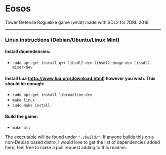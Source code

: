 # Eosos
Tower Defense Roguelike game (what) made with SDL2 for 7DRL 2018.

---

### Linux instructions (Debian/Ubuntu/Linux Mint)

#### Install dependencies:
- `sudo apt-get install g++ libsdl2-dev libsdl2-image-dev libsdl2-mixer-dev`

#### Install Lua (http://www.lua.org/download.html) however you wish. This should be enough:
- `sudo apt-get install libreadline-dev`
- `make linux`
- `sudo make install`

#### Build the game:
- `make all`

The executable will be found under `"./build/"`. If anyone builds this on a non-Debian based distro, I would love to get the list of dependencies added here, feel free to make a pull request adding to this readme.

